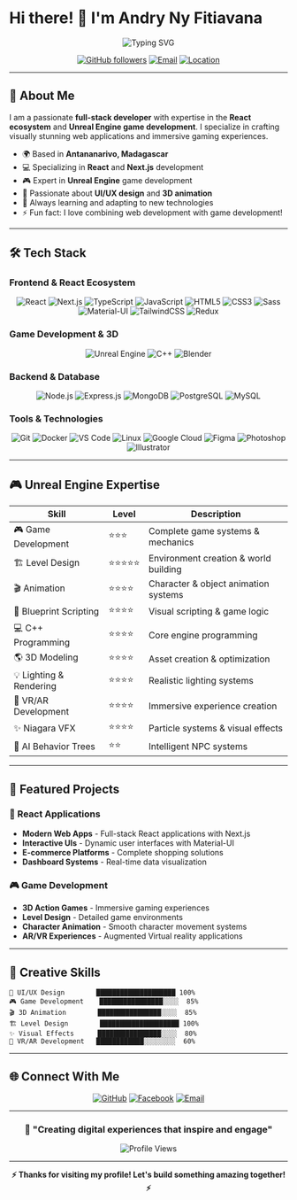# Hi there! 👋 I'm **Andry Ny Fitiavana**

<div align="center">
  
![Typing SVG](https://readme-typing-svg.herokuapp.com?font=Orbitron&size=35&duration=3000&pause=1000&color=00FFFF&center=true&vCenter=true&width=600&lines=Full-Stack+Developer;React+Specialist;Unreal+Engine+Developer;Game+Designer+%26+Animator)
  
</div>

<div align="center">
  
[![GitHub followers](https://img.shields.io/github/followers/Andryfitia?label=Followers&style=for-the-badge&logo=github&logoColor=white&color=0891b2&labelColor=1c1917)](https://github.com/Andryfitia)
[![Email](https://img.shields.io/badge/Email-andryfitia8%40gmail.com-blue?style=for-the-badge&logo=gmail&logoColor=white&color=ea4335&labelColor=1c1917)](mailto:andryfitia8@gmail.com)
[![Location](https://img.shields.io/badge/Location-Antananarivo%2C%20Madagascar-red?style=for-the-badge&logo=googlemaps&logoColor=white&color=4285f4&labelColor=1c1917)]()
  
</div>

---

## 🚀 About Me

I am a passionate **full-stack developer** with expertise in the **React ecosystem** and **Unreal Engine game development**. I specialize in crafting visually stunning web applications and immersive gaming experiences.

- 🌍 Based in **Antananarivo, Madagascar**
- 💻 Specializing in **React** and **Next.js** development
- 🎮 Expert in **Unreal Engine** game development
- 🎨 Passionate about **UI/UX design** and **3D animation**
- 🔧 Always learning and adapting to new technologies
- ⚡ Fun fact: I love combining web development with game development!

---

## 🛠️ Tech Stack

### Frontend & React Ecosystem
<div align="center">
  
![React](https://img.shields.io/badge/React-20232A?style=for-the-badge&logo=react&logoColor=61DAFB)
![Next.js](https://img.shields.io/badge/Next.js-000000?style=for-the-badge&logo=next.js&logoColor=white)
![TypeScript](https://img.shields.io/badge/TypeScript-007ACC?style=for-the-badge&logo=typescript&logoColor=white)
![JavaScript](https://img.shields.io/badge/JavaScript-323330?style=for-the-badge&logo=javascript&logoColor=F7DF1E)
![HTML5](https://img.shields.io/badge/HTML5-E34F26?style=for-the-badge&logo=html5&logoColor=white)
![CSS3](https://img.shields.io/badge/CSS3-1572B6?style=for-the-badge&logo=css3&logoColor=white)
![Sass](https://img.shields.io/badge/Sass-CC6699?style=for-the-badge&logo=sass&logoColor=white)
![Material-UI](https://img.shields.io/badge/Material--UI-0081CB?style=for-the-badge&logo=material-ui&logoColor=white)
![TailwindCSS](https://img.shields.io/badge/Tailwind_CSS-38B2AC?style=for-the-badge&logo=tailwind-css&logoColor=white)
![Redux](https://img.shields.io/badge/Redux-593D88?style=for-the-badge&logo=redux&logoColor=white)
  
</div>

### Game Development & 3D
<div align="center">
  
![Unreal Engine](https://img.shields.io/badge/Unreal_Engine-313131?style=for-the-badge&logo=unreal-engine&logoColor=white)
![C++](https://img.shields.io/badge/C%2B%2B-00599C?style=for-the-badge&logo=c%2B%2B&logoColor=white)
![Blender](https://img.shields.io/badge/Blender-F5792A?style=for-the-badge&logo=blender&logoColor=white)
  
</div>

### Backend & Database
<div align="center">
  
![Node.js](https://img.shields.io/badge/Node.js-43853D?style=for-the-badge&logo=node.js&logoColor=white)
![Express.js](https://img.shields.io/badge/Express.js-404D59?style=for-the-badge&logo=express&logoColor=white)
![MongoDB](https://img.shields.io/badge/MongoDB-4EA94B?style=for-the-badge&logo=mongodb&logoColor=white)
![PostgreSQL](https://img.shields.io/badge/PostgreSQL-316192?style=for-the-badge&logo=postgresql&logoColor=white)
![MySQL](https://img.shields.io/badge/MySQL-00000F?style=for-the-badge&logo=mysql&logoColor=white)
  
</div>

### Tools & Technologies
<div align="center">
  
![Git](https://img.shields.io/badge/Git-F05032?style=for-the-badge&logo=git&logoColor=white)
![Docker](https://img.shields.io/badge/Docker-2496ED?style=for-the-badge&logo=docker&logoColor=white)
![VS Code](https://img.shields.io/badge/VS_Code-007ACC?style=for-the-badge&logo=visual-studio-code&logoColor=white)
![Linux](https://img.shields.io/badge/Linux-FCC624?style=for-the-badge&logo=linux&logoColor=black)
![Google Cloud](https://img.shields.io/badge/Google_Cloud-4285F4?style=for-the-badge&logo=google-cloud&logoColor=white)
![Figma](https://img.shields.io/badge/Figma-F24E1E?style=for-the-badge&logo=figma&logoColor=white)
![Photoshop](https://img.shields.io/badge/Photoshop-31A8FF?style=for-the-badge&logo=adobe-photoshop&logoColor=white)
![Illustrator](https://img.shields.io/badge/Illustrator-FF9A00?style=for-the-badge&logo=adobe-illustrator&logoColor=white)
  
</div>

---

## 🎮 Unreal Engine Expertise

| Skill | Level | Description |
|-------|-------|-------------|
| 🎮 Game Development | ⭐⭐⭐ | Complete game systems & mechanics |
| 🏗️ Level Design | ⭐⭐⭐⭐⭐ | Environment creation & world building |
| 🎬 Animation | ⭐⭐⭐⭐ | Character & object animation systems |
| 🔧 Blueprint Scripting | ⭐⭐⭐⭐ | Visual scripting & game logic |
| 💻 C++ Programming | ⭐⭐⭐⭐ | Core engine programming |
| 🌎 3D Modeling | ⭐⭐⭐⭐ | Asset creation & optimization |
| 💡 Lighting & Rendering | ⭐⭐⭐⭐ | Realistic lighting systems |
| 🎪 VR/AR Development | ⭐⭐⭐⭐ | Immersive experience creation |
| ✨ Niagara VFX | ⭐⭐⭐⭐ | Particle systems & visual effects |
| 🤖 AI Behavior Trees | ⭐⭐ | Intelligent NPC systems |

---


## 🌟 Featured Projects

### 🚀 React Applications
- **Modern Web Apps** - Full-stack React applications with Next.js
- **Interactive UIs** - Dynamic user interfaces with Material-UI
- **E-commerce Platforms** - Complete shopping solutions
- **Dashboard Systems** - Real-time data visualization

### 🎮 Game Development
- **3D Action Games** - Immersive gaming experiences
- **Level Design** - Detailed game environments
- **Character Animation** - Smooth character movement systems
- **AR/VR Experiences** - Augmented Virtual reality applications

---

## 🎨 Creative Skills

```
🎨 UI/UX Design        ████████████████████ 100%
🎮 Game Development    ████████████████░░░░  85%
🎬 3D Animation        ████████████████░░░░  85%
🏗️ Level Design        ████████████████████ 100%
✨ Visual Effects      ████████████████░░░░  80%
🎪 VR/AR Development   ████████████░░░░░░░░  60%
```

---

## 🌐 Connect With Me

<div align="center">
  
[![GitHub](https://img.shields.io/badge/GitHub-100000?style=for-the-badge&logo=github&logoColor=white)](https://github.com/Andryfitia)
[![Facebook](https://img.shields.io/badge/Facebook-1877F2?style=for-the-badge&logo=facebook&logoColor=white)](https://www.facebook.com/profile.php?id=100039060133896)
[![Email](https://img.shields.io/badge/Gmail-D14836?style=for-the-badge&logo=gmail&logoColor=white)](mailto:andryfitia8@gmail.com)
  
</div>

---

<div align="center">
  
### 💫 "Creating digital experiences that inspire and engage"
  
![Profile Views](https://komarev.com/ghpvc/?username=Andryfitia&color=00FFFF&style=for-the-badge)
  
</div>

---

<div align="center">
  
**⚡ Thanks for visiting my profile! Let's build something amazing together! ⚡**
  
</div>
